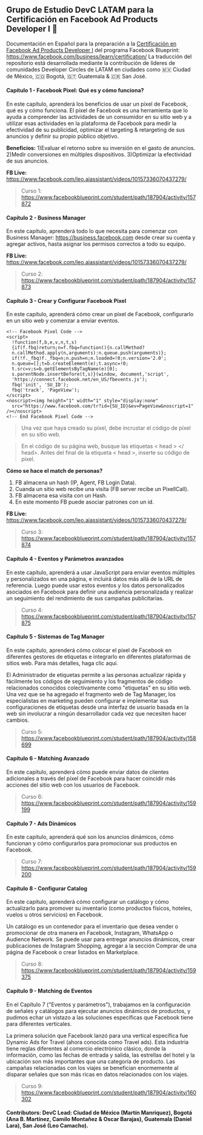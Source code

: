## Grupo de Estudio DevC LATAM para la Certificación en Facebook Ad Products Developer I 🤖 
Documentación en Español para la preparación a la [Certificación en Facebook Ad Products Developer I](https://www.facebook.com/business/learn/certification/exams/500-101-exam)
 del programa Facebook Blueprint: https://www.facebook.com/business/learn/certification/ La traducción del repositorio está desarrollada mediante la contribución de líderes de comunidades Developer Circles de LATAM en ciudades como 🇲🇽 Ciudad de México, 🇨🇴 Bogotá, 🇬🇹 Guatemala & 🇨🇷 San José. 



#### Capítulo 1 - Facebook Pixel: Qué es y cómo funciona?
En este capítulo, aprenderá los beneficios de usar un píxel de Facebook, qué es y cómo funciona. El píxel de Facebook es una herramienta que lo ayuda a comprender las actividades de un consumidor en su sitio web y a utilizar esas actividades en la plataforma de Facebook para medir la efectividad de su publicidad, optimizar el targeting & retargeting de sus anuncios y definir su propio público objetivo.

**Beneficios:**
1)Evaluar el retorno sobre su inversión en el gasto de anuncios.
2)Medir conversiones en múltiples dispositivos.
3)Optimizar la efectividad de sus anuncios. 

**FB Live:** https://www.facebook.com/leo.aiassistant/videos/10157336070437279/

> Curso 1: https://www.facebookblueprint.com/student/path/187904/activity/157872

#### Capítulo 2 - Business Manager
En este capítulo, aprenderá todo lo que necesita para comenzar con Business Manager: https://business.facebook.com desde crear su cuenta y agregar activos, hasta asignar los permisos correctos a todo su equipo.

**FB Live:** https://www.facebook.com/leo.aiassistant/videos/10157336070437279/

> Curso 2: https://www.facebookblueprint.com/student/path/187904/activity/157873



#### Capítulo 3 - Crear y Configurar Facebook Pixel
En este capítulo, aprenderá cómo crear un píxel de Facebook, configurarlo en un sitio web y comenzar a enviar eventos.

```
<!-- Facebook Pixel Code -->
<script>
  !function(f,b,e,v,n,t,s)
  {if(f.fbq)return;n=f.fbq=function(){n.callMethod?
  n.callMethod.apply(n,arguments):n.queue.push(arguments)};
  if(!f._fbq)f._fbq=n;n.push=n;n.loaded=!0;n.version='2.0';
  n.queue=[];t=b.createElement(e);t.async=!0;
  t.src=v;s=b.getElementsByTagName(e)[0];
  s.parentNode.insertBefore(t,s)}(window, document,'script',
  'https://connect.facebook.net/en_US/fbevents.js');
  fbq('init', 'SU_ID');
  fbq('track', 'PageView');
</script>
<noscript><img height="1" width="1" style="display:none"
  src="https://www.facebook.com/tr?id={SU_ID}&ev=PageView&noscript=1"
/></noscript>
<!-- End Facebook Pixel Code -->

```

> Una vez que haya creado su píxel, debe incrustar el código de píxel en su sitio web.

> En el código de su página web, busque las etiquetas < head > </ head>. Antes del final de la etiqueta < head >, inserte su código de píxel.

**Cómo se hace el match de personas?**
1. FB almacena un hash (IP, Agent, FB Login Data).
2. Cuanda un sitio web recibe una visita (FB server recibe un PixellCall).
3. FB almacena esa visita con un Hash.
4. En este momento FB puede asociar patrones con un id. 


**FB Live:** https://www.facebook.com/leo.aiassistant/videos/10157336070437279/

> Curso 3: https://www.facebookblueprint.com/student/path/187904/activity/157874



#### Capítulo 4 - Eventos y Parámetros avanzados
En este capítulo, aprenderá a usar JavaScript para enviar eventos múltiples y personalizados en una página, e incluirá datos más allá de la URL de referencia. Luego puede usar estos eventos y los datos personalizados asociados en Facebook para definir una audiencia personalizada y realizar un seguimiento del rendimiento de sus campañas publicitarias.

> Curso 4: https://www.facebookblueprint.com/student/path/187904/activity/157875


#### Capítulo 5 - Sistemas de Tag Manager
En este capítulo, aprenderá cómo colocar el píxel de Facebook en diferentes gestores de etiquetas e integrarlo en diferentes plataformas de sitios web. Para más detalles, haga clic aquí.

El Administrador de etiquetas permite a las personas actualizar rápida y fácilmente los códigos de seguimiento y los fragmentos de código relacionados conocidos colectivamente como "etiquetas" en su sitio web. Una vez que se ha agregado el fragmento web de Tag Manager, los especialistas en marketing pueden configurar e implementar sus configuraciones de etiquetas desde una interfaz de usuario basada en la web sin involucrar a ningún desarrollador cada vez que necesiten hacer cambios.

> Curso 5: https://www.facebookblueprint.com/student/path/187904/activity/158699

#### Capítulo 6 - Matching Avanzado
En este capítulo, aprenderá cómo puede enviar datos de clientes adicionales a través del píxel de Facebook para hacer coincidir más acciones del sitio web con los usuarios de Facebook.

> Curso 6: https://www.facebookblueprint.com/student/path/187904/activity/159199

#### Capítulo 7 - Ads Dinámicos

En este capítulo, aprenderá qué son los anuncios dinámicos, cómo funcionan y cómo configurarlos para promocionar sus productos en Facebook.

> Curso 7: https://www.facebookblueprint.com/student/path/187904/activity/159200

#### Capítulo 8 - Configurar Catalog 
En este capítulo, aprenderá cómo configurar un catálogo y cómo actualizarlo para promover su inventario (como productos físicos, hoteles, vuelos u otros servicios) en Facebook.

Un catálogo es un contenedor para el inventario que desea vender o promocionar de otra manera en Facebook, Instagram, WhatsApp o Audience Network. Se puede usar para entregar anuncios dinámicos, crear publicaciones de Instagram Shopping, agregar a la sección Comprar de una página de Facebook o crear listados en Marketplace.

> Curso 8: https://www.facebookblueprint.com/student/path/187904/activity/159375

#### Capítulo 9 - Matching de Eventos

En el Capítulo 7 ("Eventos y parámetros"), trabajamos en la configuración de señales y catálogos para ejecutar anuncios dinámicos de productos, y pudimos echar un vistazo a las soluciones específicas que Facebook tiene para diferentes verticales.

La primera solución que Facebook lanzó para una vertical específica fue Dynamic Ads for Travel (ahora conocida como Travel ads). Esta industria tiene reglas diferentes al comercio electrónico clásico, donde la información, como las fechas de entrada y salida, las estrellas del hotel y la ubicación son más importantes que una categoría de producto. Las campañas relacionadas con los viajes se benefician enormemente al disparar señales que son más ricas en datos relacionados con los viajes.
 
> Curso 9: https://www.facebookblueprint.com/student/path/187904/activity/160302

#### Contributors: DevC Lead: Ciudad de México (Martín Manriquez), Bogotá (Ana B. Martínez, Camilo Montañez & Oscar Barajas), Guatemala (Daniel Lara), San José (Leo Camacho).  

